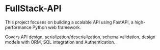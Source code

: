 # FullStack-API
This project focuses on building a scalable API using FastAPI, a high-performance Python web framework.

Covers API design, serialization/deserialization, schema validation, design models with ORM, SQL integration and Authentication.
